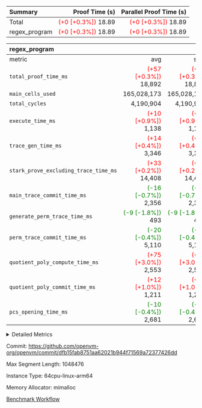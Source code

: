 | Summary | Proof Time (s) | Parallel Proof Time (s) |
|:---|---:|---:|
| Total | <span style='color: red'>(+0 [+0.3%])</span> 18.89 | <span style='color: red'>(+0 [+0.3%])</span> 18.89 |
| regex_program | <span style='color: red'>(+0 [+0.3%])</span> 18.89 | <span style='color: red'>(+0 [+0.3%])</span> 18.89 |


| regex_program |||||
|:---|---:|---:|---:|---:|
|metric|avg|sum|max|min|
| `total_proof_time_ms ` | <span style='color: red'>(+57 [+0.3%])</span> 18,892 | <span style='color: red'>(+57 [+0.3%])</span> 18,892 | <span style='color: red'>(+57 [+0.3%])</span> 18,892 | <span style='color: red'>(+57 [+0.3%])</span> 18,892 |
| `main_cells_used     ` |  165,028,173 |  165,028,173 |  165,028,173 |  165,028,173 |
| `total_cycles        ` |  4,190,904 |  4,190,904 |  4,190,904 |  4,190,904 |
| `execute_time_ms     ` | <span style='color: red'>(+10 [+0.9%])</span> 1,138 | <span style='color: red'>(+10 [+0.9%])</span> 1,138 | <span style='color: red'>(+10 [+0.9%])</span> 1,138 | <span style='color: red'>(+10 [+0.9%])</span> 1,138 |
| `trace_gen_time_ms   ` | <span style='color: red'>(+14 [+0.4%])</span> 3,346 | <span style='color: red'>(+14 [+0.4%])</span> 3,346 | <span style='color: red'>(+14 [+0.4%])</span> 3,346 | <span style='color: red'>(+14 [+0.4%])</span> 3,346 |
| `stark_prove_excluding_trace_time_ms` | <span style='color: red'>(+33 [+0.2%])</span> 14,408 | <span style='color: red'>(+33 [+0.2%])</span> 14,408 | <span style='color: red'>(+33 [+0.2%])</span> 14,408 | <span style='color: red'>(+33 [+0.2%])</span> 14,408 |
| `main_trace_commit_time_ms` | <span style='color: green'>(-16 [-0.7%])</span> 2,356 | <span style='color: green'>(-16 [-0.7%])</span> 2,356 | <span style='color: green'>(-16 [-0.7%])</span> 2,356 | <span style='color: green'>(-16 [-0.7%])</span> 2,356 |
| `generate_perm_trace_time_ms` | <span style='color: green'>(-9 [-1.8%])</span> 493 | <span style='color: green'>(-9 [-1.8%])</span> 493 | <span style='color: green'>(-9 [-1.8%])</span> 493 | <span style='color: green'>(-9 [-1.8%])</span> 493 |
| `perm_trace_commit_time_ms` | <span style='color: green'>(-20 [-0.4%])</span> 5,110 | <span style='color: green'>(-20 [-0.4%])</span> 5,110 | <span style='color: green'>(-20 [-0.4%])</span> 5,110 | <span style='color: green'>(-20 [-0.4%])</span> 5,110 |
| `quotient_poly_compute_time_ms` | <span style='color: red'>(+75 [+3.0%])</span> 2,553 | <span style='color: red'>(+75 [+3.0%])</span> 2,553 | <span style='color: red'>(+75 [+3.0%])</span> 2,553 | <span style='color: red'>(+75 [+3.0%])</span> 2,553 |
| `quotient_poly_commit_time_ms` | <span style='color: red'>(+12 [+1.0%])</span> 1,211 | <span style='color: red'>(+12 [+1.0%])</span> 1,211 | <span style='color: red'>(+12 [+1.0%])</span> 1,211 | <span style='color: red'>(+12 [+1.0%])</span> 1,211 |
| `pcs_opening_time_ms ` | <span style='color: green'>(-10 [-0.4%])</span> 2,681 | <span style='color: green'>(-10 [-0.4%])</span> 2,681 | <span style='color: green'>(-10 [-0.4%])</span> 2,681 | <span style='color: green'>(-10 [-0.4%])</span> 2,681 |



<details>
<summary>Detailed Metrics</summary>

| group | num_segments | keygen_time_ms | commit_exe_time_ms |
| --- | --- | --- | --- |
| regex_program | 1 | 622 | 44 | 

| group | air_name | quotient_deg | interactions | constraints |
| --- | --- | --- | --- | --- |
| regex_program | AccessAdapterAir<16> | 2 | 5 | 14 | 
| regex_program | AccessAdapterAir<2> | 2 | 5 | 14 | 
| regex_program | AccessAdapterAir<32> | 2 | 5 | 14 | 
| regex_program | AccessAdapterAir<4> | 2 | 5 | 14 | 
| regex_program | AccessAdapterAir<64> | 2 | 5 | 14 | 
| regex_program | AccessAdapterAir<8> | 2 | 5 | 14 | 
| regex_program | BitwiseOperationLookupAir<8> | 2 | 2 | 4 | 
| regex_program | KeccakVmAir | 2 | 321 | 4,571 | 
| regex_program | MemoryMerkleAir<8> | 2 | 4 | 40 | 
| regex_program | PersistentBoundaryAir<8> | 2 | 3 | 6 | 
| regex_program | PhantomAir | 2 | 3 | 5 | 
| regex_program | Poseidon2PeripheryAir<BabyBearParameters>, 1> | 2 | 1 | 286 | 
| regex_program | ProgramAir | 1 | 1 | 4 | 
| regex_program | RangeTupleCheckerAir<2> | 1 | 1 | 4 | 
| regex_program | VariableRangeCheckerAir | 1 | 1 | 4 | 
| regex_program | VmAirWrapper<Rv32BaseAluAdapterAir, BaseAluCoreAir<4, 8> | 2 | 19 | 43 | 
| regex_program | VmAirWrapper<Rv32BaseAluAdapterAir, LessThanCoreAir<4, 8> | 2 | 17 | 39 | 
| regex_program | VmAirWrapper<Rv32BaseAluAdapterAir, ShiftCoreAir<4, 8> | 2 | 23 | 90 | 
| regex_program | VmAirWrapper<Rv32BranchAdapterAir, BranchEqualCoreAir<4> | 2 | 11 | 25 | 
| regex_program | VmAirWrapper<Rv32BranchAdapterAir, BranchLessThanCoreAir<4, 8> | 2 | 13 | 41 | 
| regex_program | VmAirWrapper<Rv32CondRdWriteAdapterAir, Rv32JalLuiCoreAir> | 2 | 10 | 22 | 
| regex_program | VmAirWrapper<Rv32HintStoreAdapterAir, Rv32HintStoreCoreAir> | 2 | 15 | 17 | 
| regex_program | VmAirWrapper<Rv32JalrAdapterAir, Rv32JalrCoreAir> | 2 | 16 | 20 | 
| regex_program | VmAirWrapper<Rv32LoadStoreAdapterAir, LoadSignExtendCoreAir<4, 8> | 2 | 18 | 33 | 
| regex_program | VmAirWrapper<Rv32LoadStoreAdapterAir, LoadStoreCoreAir<4> | 2 | 17 | 38 | 
| regex_program | VmAirWrapper<Rv32MultAdapterAir, DivRemCoreAir<4, 8> | 2 | 25 | 88 | 
| regex_program | VmAirWrapper<Rv32MultAdapterAir, MulHCoreAir<4, 8> | 2 | 24 | 38 | 
| regex_program | VmAirWrapper<Rv32MultAdapterAir, MultiplicationCoreAir<4, 8> | 2 | 19 | 26 | 
| regex_program | VmAirWrapper<Rv32RdWriteAdapterAir, Rv32AuipcCoreAir> | 2 | 11 | 15 | 
| regex_program | VmConnectorAir | 2 | 3 | 9 | 

| group | air_name | segment | rows | prep_cols | perm_cols | main_cols | cells |
| --- | --- | --- | --- | --- | --- | --- | --- |
| regex_program | AccessAdapterAir<2> | 0 | 64 |  | 24 | 11 | 2,240 | 
| regex_program | AccessAdapterAir<4> | 0 | 32 |  | 24 | 13 | 1,184 | 
| regex_program | AccessAdapterAir<8> | 0 | 131,072 |  | 24 | 17 | 5,373,952 | 
| regex_program | BitwiseOperationLookupAir<8> | 0 | 65,536 | 3 | 8 | 2 | 655,360 | 
| regex_program | KeccakVmAir | 0 | 32 |  | 1,288 | 3,164 | 142,464 | 
| regex_program | MemoryMerkleAir<8> | 0 | 131,072 |  | 20 | 32 | 6,815,744 | 
| regex_program | PersistentBoundaryAir<8> | 0 | 131,072 |  | 12 | 20 | 4,194,304 | 
| regex_program | PhantomAir | 0 | 512 |  | 12 | 6 | 9,216 | 
| regex_program | Poseidon2PeripheryAir<BabyBearParameters>, 1> | 0 | 16,384 |  | 8 | 300 | 5,046,272 | 
| regex_program | ProgramAir | 0 | 131,072 |  | 8 | 10 | 2,359,296 | 
| regex_program | RangeTupleCheckerAir<2> | 0 | 524,288 | 2 | 8 | 1 | 4,718,592 | 
| regex_program | VariableRangeCheckerAir | 0 | 262,144 | 2 | 8 | 1 | 2,359,296 | 
| regex_program | VmAirWrapper<Rv32BaseAluAdapterAir, BaseAluCoreAir<4, 8> | 0 | 2,097,152 |  | 80 | 36 | 243,269,632 | 
| regex_program | VmAirWrapper<Rv32BaseAluAdapterAir, LessThanCoreAir<4, 8> | 0 | 65,536 |  | 40 | 37 | 5,046,272 | 
| regex_program | VmAirWrapper<Rv32BaseAluAdapterAir, ShiftCoreAir<4, 8> | 0 | 262,144 |  | 52 | 53 | 27,525,120 | 
| regex_program | VmAirWrapper<Rv32BranchAdapterAir, BranchEqualCoreAir<4> | 0 | 524,288 |  | 48 | 26 | 38,797,312 | 
| regex_program | VmAirWrapper<Rv32BranchAdapterAir, BranchLessThanCoreAir<4, 8> | 0 | 262,144 |  | 56 | 32 | 23,068,672 | 
| regex_program | VmAirWrapper<Rv32CondRdWriteAdapterAir, Rv32JalLuiCoreAir> | 0 | 131,072 |  | 44 | 18 | 8,126,464 | 
| regex_program | VmAirWrapper<Rv32HintStoreAdapterAir, Rv32HintStoreCoreAir> | 0 | 16,384 |  | 36 | 26 | 1,015,808 | 
| regex_program | VmAirWrapper<Rv32JalrAdapterAir, Rv32JalrCoreAir> | 0 | 131,072 |  | 36 | 28 | 8,388,608 | 
| regex_program | VmAirWrapper<Rv32LoadStoreAdapterAir, LoadSignExtendCoreAir<4, 8> | 0 | 1,024 |  | 76 | 35 | 113,664 | 
| regex_program | VmAirWrapper<Rv32LoadStoreAdapterAir, LoadStoreCoreAir<4> | 0 | 2,097,152 |  | 72 | 40 | 234,881,024 | 
| regex_program | VmAirWrapper<Rv32MultAdapterAir, DivRemCoreAir<4, 8> | 0 | 128 |  | 104 | 57 | 20,608 | 
| regex_program | VmAirWrapper<Rv32MultAdapterAir, MulHCoreAir<4, 8> | 0 | 256 |  | 100 | 39 | 35,584 | 
| regex_program | VmAirWrapper<Rv32MultAdapterAir, MultiplicationCoreAir<4, 8> | 0 | 65,536 |  | 80 | 31 | 7,274,496 | 
| regex_program | VmAirWrapper<Rv32RdWriteAdapterAir, Rv32AuipcCoreAir> | 0 | 65,536 |  | 28 | 21 | 3,211,264 | 
| regex_program | VmConnectorAir | 0 | 2 | 1 | 12 | 4 | 32 | 

| group | segment | trace_gen_time_ms | total_proof_time_ms | total_cycles | total_cells | stark_prove_excluding_trace_time_ms | quotient_poly_compute_time_ms | quotient_poly_commit_time_ms | perm_trace_commit_time_ms | pcs_opening_time_ms | main_trace_commit_time_ms | main_cells_used | generate_perm_trace_time_ms | execute_time_ms |
| --- | --- | --- | --- | --- | --- | --- | --- | --- | --- | --- | --- | --- | --- | --- |
| regex_program | 0 | 3,346 | 18,892 | 4,190,904 | 632,452,480 | 14,408 | 2,553 | 1,211 | 5,110 | 2,681 | 2,356 | 165,028,173 | 493 | 1,138 | 

</details>


Commit: https://github.com/openvm-org/openvm/commit/dfb15fab8751aa62021b944f71569a72377426dd

Max Segment Length: 1048476

Instance Type: 64cpu-linux-arm64

Memory Allocator: mimalloc

[Benchmark Workflow](https://github.com/openvm-org/openvm/actions/runs/12821357546)
